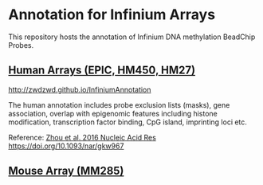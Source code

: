 # Annotation for Infinium Arrays

This repository hosts the annotation of Infinium DNA methylation BeadChip Probes.

## [Human Arrays (EPIC, HM450, HM27)](http://zwdzwd.github.io/InfiniumAnnotation)

http://zwdzwd.github.io/InfiniumAnnotation

The human annotation includes probe exclusion lists (masks), gene association, overlap with epigenomic features including histone modification, transcription factor binding, CpG island, imprinting loci etc.

Reference: [Zhou et al. 2016 Nucleic Acid Res](https://academic.oup.com/nar/article/45/4/e22/2290930)
https://doi.org/10.1093/nar/gkw967


## [Mouse Array (MM285)](MM285.md)

<!-- ## [HorvathMammalMethylChip40 (Mammal40)](Mammal40.md) -->


